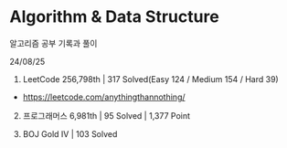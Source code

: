 # Algorithm & Data Structure

알고리즘 공부 기록과 풀이

24/08/25

1. LeetCode 256,798th | 317 Solved(Easy 124 / Medium 154 / Hard 39)
- https://leetcode.com/anythingthannothing/

2. 프로그래머스 6,981th | 95 Solved | 1,377 Point

3. BOJ Gold IV | 103 Solved
